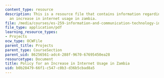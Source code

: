 ```yaml
---
content_type: resource
description: This is a resource file that contains information regarding policy for
  an increase in internet usage in zambia.
file: /media/courses/es-259-information-and-communication-technology-in-africa-spring-2006/b0b2847966f1c547c0b3d36b5cbad8a5_MITES_259S06_gill_3.pdf
file_type: application/pdf
learning_resource_types:
- Projects
ocw_type: OCWFile
parent_title: Projects
parent_type: CourseSection
parent_uid: 86256561-adc4-288f-9670-67695450ea28
resourcetype: Document
title: Policy for an Increase in Internet Usage in Zambia
uid: b0b28479-66f1-c547-c0b3-d36b5cbad8a5
---
```

